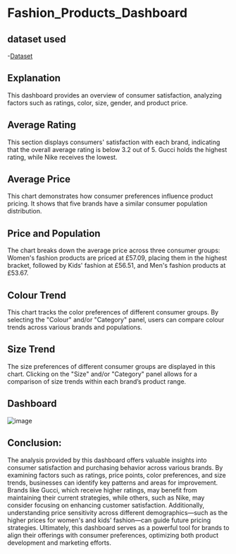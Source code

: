 # Fashion_Products_Dashboard
## dataset used
-<a href="https://www.kaggle.com/datasets/bhanupratapbiswas/fashion-products">Dataset</a>
## Explanation 
This dashboard provides an overview of consumer satisfaction, analyzing factors such as ratings, color, size, gender, and product price.
## Average Rating
This section displays consumers' satisfaction with each brand, indicating that the overall average rating is below 3.2 out of 5. Gucci holds the highest rating, while Nike receives the lowest.
## Average Price
This chart demonstrates how consumer preferences influence product pricing. It shows that five brands have a similar consumer population distribution.
## Price and Population
The chart breaks down the average price across three consumer groups: Women's fashion products are priced at £57.09, placing them in the highest bracket, followed by Kids' fashion at £56.51, and Men's fashion products at £53.67.
## Colour Trend
This chart tracks the color preferences of different consumer groups. By selecting the "Colour" and/or "Category" panel, users can compare colour trends across various brands and populations.
## Size Trend
The size preferences of different consumer groups are displayed in this chart. Clicking on the "Size" and/or "Category" panel allows for a comparison of size trends within each brand’s product range.
## Dashboard
![image](https://github.com/user-attachments/assets/70a5c617-c7c3-4079-adb9-15a2a187e233)
## Conclusion:
The analysis provided by this dashboard offers valuable insights into consumer satisfaction and purchasing behavior across various brands. By examining factors such as ratings, price points, color preferences, and size trends, businesses can identify key patterns and areas for improvement. Brands like Gucci, which receive higher ratings, may benefit from maintaining their current strategies, while others, such as Nike, may consider focusing on enhancing customer satisfaction. Additionally, understanding price sensitivity across different demographics—such as the higher prices for women's and kids' fashion—can guide future pricing strategies. Ultimately, this dashboard serves as a powerful tool for brands to align their offerings with consumer preferences, optimizing both product development and marketing efforts.
